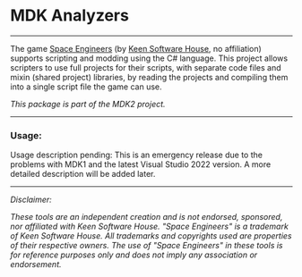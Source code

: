 ﻿# MDK Analyzers

---

The game [Space Engineers](https://store.steampowered.com/app/244850/Space_Engineers/)
(by [Keen Software House](https://www.keenswh.com/), no affiliation) supports
scripting and modding using the C# language. This project allows scripters to use full projects
for their scripts, with separate code files and mixin (shared project) libraries, by reading
the projects and compiling them into a single script file the game can use.

_This package is part of the MDK2 project._

---

### Usage:

Usage description pending: This is an emergency release due to the problems with MDK1 and the latest Visual Studio 2022
version. A more detailed description will be added later.

---

_Disclaimer:_

_These tools are an independent creation and is not endorsed, sponsored, nor affiliated with Keen Software House.
"Space Engineers" is a trademark of Keen Software House. All trademarks and copyrights used are properties of their
respective owners. The use of "Space Engineers" in these tools is for reference purposes only and does not imply
any association or endorsement._ 

